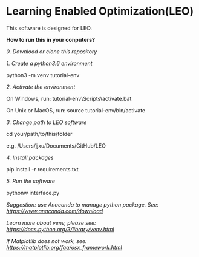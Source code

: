 # Learning Enabled Optimization(LEO)
This software is designed for LEO. 

**How to run this in your conputers?**

*0. Download or clone this repository*

*1. Create a  python3.6 environment*

python3 -m venv tutorial-env

*2. Activate the environment*

On Windows, run:
tutorial-env\Scripts\activate.bat

On Unix or MacOS, run:
source tutorial-env/bin/activate

*3. Change path to LEO software*

cd your/path/to/this/folder

e.g. /Users/jjxu/Documents/GitHub/LEO


*4. Install packages*

pip install -r requirements.txt

*5. Run the software*

pythonw interface.py



*Suggestion: use Anaconda to manage python package. See: https://www.anaconda.com/download*

*Learn more about venv, please see: https://docs.python.org/3/library/venv.html*

*If Matplotlib does not work, see: https://matplotlib.org/faq/osx_framework.html*


